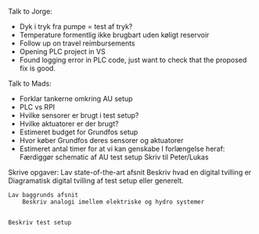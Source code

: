 
Talk to Jorge:
- Dyk i tryk fra pumpe = test af tryk?
- Temperature formentlig ikke brugbart uden køligt reservoir
- Follow up on travel reimbursements
- Opening PLC project in VS
- Found logging error in PLC code, just want to check that the proposed fix is good.

Talk to Mads:
- Forklar tankerne omkring AU setup
- PLC vs RPI
- Hvilke sensorer er brugt i test setup?
- Hvilke aktuatorer er der brugt?
- Estimeret budget for Grundfos setup
- Hvor køber Grundfos deres sensorer og aktuatorer
- Estimeret antal timer for at vi kan genskabe
I forlængelse heraf:
    Færdiggør schematic af AU test setup
    Skriv til Peter/Lukas

Skrive opgaver:
    Lav state-of-the-art afsnit
        Beskriv hvad en digital tvilling er
        Diagramatisk digital tvilling af test setup eller generelt.

    Lav baggrunds afsnit
        Beskriv analogi imellem elektriske og hydro systemer


    Beskriv test setup


